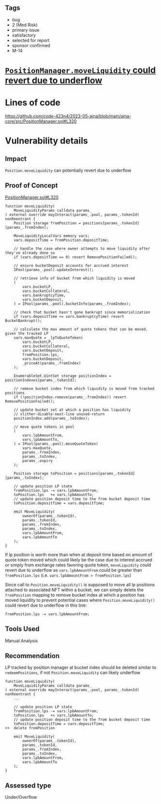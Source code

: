 ## Tags

- bug
- 2 (Med Risk)
- primary issue
- satisfactory
- selected for report
- sponsor confirmed
- M-14

# [`PositionManager.moveLiquidity` could revert due to underflow](https://github.com/code-423n4/2023-05-ajna-findings/issues/99) 

# Lines of code

https://github.com/code-423n4/2023-05-ajna/blob/main/ajna-core/src/PositionManager.sol#L320


# Vulnerability details

## Impact
`Position.moveLiquidity` can potentially revert due to underflow

## Proof of Concept
[PositionManager.sol#L320](https://github.com/code-423n4/2023-05-ajna/blob/main/ajna-core/src/PositionManager.sol#L320)
```solidity
function moveLiquidity(
    MoveLiquidityParams calldata params_
) external override mayInteract(params_.pool, params_.tokenId) nonReentrant {
    Position storage fromPosition = positions[params_.tokenId][params_.fromIndex];

    MoveLiquidityLocalVars memory vars;
    vars.depositTime = fromPosition.depositTime;

    // handle the case where owner attempts to move liquidity after they've already done so
    if (vars.depositTime == 0) revert RemovePositionFailed();

    // ensure bucketDeposit accounts for accrued interest
    IPool(params_.pool).updateInterest();

    // retrieve info of bucket from which liquidity is moved  
    (
        vars.bucketLP,
        vars.bucketCollateral,
        vars.bankruptcyTime,
        vars.bucketDeposit,
    ) = IPool(params_.pool).bucketInfo(params_.fromIndex);

    // check that bucket hasn't gone bankrupt since memorialization
    if (vars.depositTime <= vars.bankruptcyTime) revert BucketBankrupt();

    // calculate the max amount of quote tokens that can be moved, given the tracked LP
    vars.maxQuote = _lpToQuoteToken(
        vars.bucketLP,
        vars.bucketCollateral,
        vars.bucketDeposit,
        fromPosition.lps,
        vars.bucketDeposit,
        _priceAt(params_.fromIndex)
    );

    EnumerableSet.UintSet storage positionIndex = positionIndexes[params_.tokenId];

    // remove bucket index from which liquidity is moved from tracked positions
    if (!positionIndex.remove(params_.fromIndex)) revert RemovePositionFailed();

    // update bucket set at which a position has liquidity
    // slither-disable-next-line unused-return
    positionIndex.add(params_.toIndex);

    // move quote tokens in pool
    (
        vars.lpbAmountFrom,
        vars.lpbAmountTo,
    ) = IPool(params_.pool).moveQuoteToken(
        vars.maxQuote,
        params_.fromIndex,
        params_.toIndex,
        params_.expiry
    );

    Position storage toPosition = positions[params_.tokenId][params_.toIndex];

    // update position LP state
    fromPosition.lps -= vars.lpbAmountFrom;
    toPosition.lps   += vars.lpbAmountTo;
    // update position deposit time to the from bucket deposit time
    toPosition.depositTime = vars.depositTime;

    emit MoveLiquidity(
        ownerOf(params_.tokenId),
        params_.tokenId,
        params_.fromIndex,
        params_.toIndex,
        vars.lpbAmountFrom,
        vars.lpbAmountTo
    );
}
```

If lp position is worth more than when at deposit time based on amount of quote token moved which could likely be the case due to interest accrued or simply from exchange rates favoring quote token, `moveLiquidity` could revert due to underflow as `vars.lpbAmountFrom` could be greater than `fromPosition.lps` (i.e. `vars.lpbAmountFrom > fromPosition.lps`)

Since call to `Position.moveLiquidity()` is supposed to move all lp positions attached to associated NFT within a bucket, we can simply delete the `fromPosition` mapping to remove bucket index at which a position has moved liquidity to prevent potential cases where `Position.moveLiquidity()` could revert due to underflow in this line:
```solidity
fromPosition.lps -= vars.lpbAmountFrom;
```

## Tools Used
Manual Analysis

## Recommendation
LP tracked by position manager at bucket index should be deleted similar to `redeemPositions`, if not `Position.moveLiquidity` can likely underflow

```solidity
function moveLiquidity(
    MoveLiquidityParams calldata params_
) external override mayInteract(params_.pool, params_.tokenId) nonReentrant {
    ...

    // update position LP state
    fromPosition.lps -= vars.lpbAmountFrom;
    toPosition.lps   += vars.lpbAmountTo;
    // update position deposit time to the from bucket deposit time
    toPosition.depositTime = vars.depositTime;
++  delete fromPosition  

    emit MoveLiquidity(
        ownerOf(params_.tokenId),
        params_.tokenId,
        params_.fromIndex,
        params_.toIndex,
        vars.lpbAmountFrom,
        vars.lpbAmountTo
    );
}
```


## Assessed type

Under/Overflow
